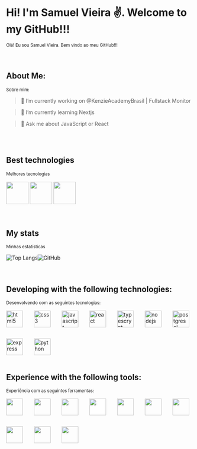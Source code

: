 # Hi! I'm Samuel Vieira ✌️. Welcome to my GitHub!!!
<small>Olá! Eu sou Samuel Vieira. Bem vindo ao meu GitHub!!!</small>
</br>
</br>
</br>

## About Me:
<small>Sobre mim:</small>
<br/>
> 🔭 I’m currently working on @KenzieAcademyBrasil | Fullstack Monitor

> 🌱 I’m currently learning Nextjs

> 💬 Ask me about JavaScript or React
</br>
</br>

## Best technologies
<small>Melhores tecnologias</small>
</br>
<div style="display: flex, gap: 35px">
    <img src="https://cdn.jsdelivr.net/gh/devicons/devicon/icons/javascript/javascript-original.svg" width="60"/>
    <img src="https://cdn.jsdelivr.net/gh/devicons/devicon/icons/react/react-original-wordmark.svg" width="60"/>
    <img src="https://cdn.jsdelivr.net/gh/devicons/devicon/icons/typescript/typescript-original.svg" width="60"/>
</div>
</br>
</br>

## My stats
<small>Minhas estatísticas</small>
</br>
<div style="display: flex;">
    <img src="https://github-readme-stats.vercel.app/api/top-langs/?username=samsks&layout=compact&langs_count=8" alt="Top Langs">
    <img src="https://github-readme-stats.vercel.app/api?username=SamSKS&show_icons=true&count_private=true&include_all_commits=true&custom_title=GitHub" alt="GitHub">
</div>
</br>
</br>

## Developing with the following technologies:
<small>Desenvolvendo com as seguintes tecnologias:</small>
</br>
<div style="display: flex; flex-wrap: wrap; justify-content: flex-start; gap: 30px">
    <img src="https://cdn.jsdelivr.net/gh/devicons/devicon/icons/html5/html5-original.svg" alt="html5" align="center" width="45"/>
    <img src="https://cdn.jsdelivr.net/gh/devicons/devicon/icons/css3/css3-original.svg" alt="css3" align="center" width="45"/>
    <img src="https://cdn.jsdelivr.net/gh/devicons/devicon/icons/javascript/javascript-original.svg" alt="javascript" align="center" width="45"/>
    <img src="https://cdn.jsdelivr.net/gh/devicons/devicon/icons/react/react-original-wordmark.svg" alt="react" align="center" width="45"/>
    <img src="https://cdn.jsdelivr.net/gh/devicons/devicon/icons/typescript/typescript-original.svg" alt="typescrypt" align="center" width="45"/>
    <img src="https://cdn.jsdelivr.net/gh/devicons/devicon/icons/nodejs/nodejs-original.svg" alt="nodejs" align="center" width="45"/>
    <img src="https://cdn.jsdelivr.net/gh/devicons/devicon/icons/postgresql/postgresql-original.svg" alt="postgresql" align="center" width="45"/>
    <img src="https://cdn.jsdelivr.net/gh/devicons/devicon/icons/express/express-original.svg" alt="express" align="center" width="45"/>
    <img src="https://cdn.jsdelivr.net/gh/devicons/devicon/icons/python/python-original.svg" alt="python" align="center" width="45"/>         
</div>
</br>

## Experience with the following tools:
<small>Experiência com as seguintes ferramentas:</small>
</br>
<div style="display: flex; flex-wrap: wrap; justify-content: flex-start; gap: 30px">
    <img src="https://cdn.jsdelivr.net/gh/devicons/devicon/icons/eslint/eslint-original-wordmark.svg" align="center" width="45"/>
    <img src="https://cdn.jsdelivr.net/gh/devicons/devicon/icons/figma/figma-original.svg" align="center" width="45"/>
    <img src="https://cdn.jsdelivr.net/gh/devicons/devicon/icons/git/git-original.svg" align="center" width="45"/>
    <img src="https://cdn.jsdelivr.net/gh/devicons/devicon/icons/github/github-original.svg" style="background-color: white;" align="center" width="45"/>
    <img src="https://cdn.jsdelivr.net/gh/devicons/devicon/icons/jira/jira-original-wordmark.svg" align="center" width="45"/>
    <img src="https://cdn.jsdelivr.net/gh/devicons/devicon/icons/slack/slack-original.svg" align="center" width="45"/>
    <img src="https://cdn.jsdelivr.net/gh/devicons/devicon/icons/trello/trello-plain.svg" align="center" width="45"/>
    <img src="https://cdn.jsdelivr.net/gh/devicons/devicon/icons/vscode/vscode-original.svg" align="center" width="45"/>
    <img src="https://cdn.jsdelivr.net/gh/devicons/devicon/icons/webpack/webpack-original.svg" align="center" width="45"/>
    <img src="https://cdn.jsdelivr.net/gh/devicons/devicon/icons/yarn/yarn-original.svg" align="center" width="45"/>
</div>
</br>

<!--     
    
    <img alt="node.js" align="center" src="https://img.shields.io/badge/Node.js-43853D?style=for-the-badge&logo=node.js&logoColor=white">
    <img alt="styled-components" align="center" src="https://img.shields.io/badge/styled--components-DB7093?style=for-the-badge&logo=styled-components&logoColor=white">
    <img alt="react-router" align="center" src="https://img.shields.io/badge/React_Router-CA4245?style=for-the-badge&logo=react-router&logoColor=white">
    <img alt="jwt" align="center" src="https://img.shields.io/badge/json%20web%20tokens-323330?style=for-the-badge&logo=json-web-tokens&logoColor=pink">
    <img alt="vercel" align="center" src="https://img.shields.io/badge/Vercel-000000?style=for-the-badge&logo=vercel&logoColor=white">
    <img alt="figma" align="center" src="https://img.shields.io/badge/Figma-F24E1E?style=for-the-badge&logo=figma&logoColor=white">
    <img alt="eslink" align="center" src="https://img.shields.io/badge/eslint-3A33D1?style=for-the-badge&logo=eslint&logoColor=white">
    <img alt="prettier" align="center" src="https://img.shields.io/badge/prettier-1A2C34?style=for-the-badge&logo=prettier&logoColor=F7BA3E">
    <img alt="jira" align="center" src="https://img.shields.io/badge/Jira-0052CC?style=for-the-badge&logo=Jira&logoColor=white">
    <img alt="trello" align="center" src="https://img.shields.io/badge/Trello-0052CC?style=for-the-badge&logo=trello&logoColor=white"> -->


<!-- ## Learning:

<div style="display: flex; flex-wrap: wrap; justify-content: flex-start; gap: 10px">
    <img alt="tailwind_css" align="center" src="https://img.shields.io/badge/Tailwind_CSS-38B2AC?style=for-the-badge&logo=tailwind-css&logoColor=white">
    <img alt="react_native" align="center" src="https://img.shields.io/badge/React_Native-20232A?style=for-the-badge&logo=react&logoColor=61DAFB">
    <img alt="sass" align="center" src="https://img.shields.io/badge/Sass-CC6699?style=for-the-badge&logo=sass&logoColor=white">
    <img alt="bootstrap" align="center" src="https://img.shields.io/badge/Bootstrap-563D7C?style=for-the-badge&logo=bootstrap&logoColor=white">
    <img alt="postgress" align="center" src="https://img.shields.io/badge/PostgreSQL-316192?style=for-the-badge&logo=postgresql&logoColor=white">
    <img alt="redux" align="center" src="https://img.shields.io/badge/Redux-593D88?style=for-the-badge&logo=redux&logoColor=white">
    <img alt="heroku" align="center" src="https://img.shields.io/badge/Heroku-430098?style=for-the-badge&logo=heroku&logoColor=white">
</div> -->


<!-- [![Linkedin](https://img.shields.io/badge/LinkedIn-0077B5?style=for-the-badge&logo=linkedin&logoColor=white/)](https://www.linkedin.com/in/sammvieira)
 -->
